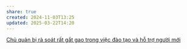 ```yaml
---
share: true
created: 2024-11-03T13:25
updated: 2025-03-22T14:20
---
```


[Chủ quản bị rà soát rất gắt gao trong việc đào tạo và hỗ trợ người mới](./Ch%E1%BB%A7%20qu%E1%BA%A3n%20b%E1%BB%8B%20r%C3%A0%20so%C3%A1t%20r%E1%BA%A5t%20g%E1%BA%AFt%20gao%20trong%20vi%E1%BB%87c%20%C4%91%C3%A0o%20t%E1%BA%A1o%20v%C3%A0%20h%E1%BB%97%20tr%E1%BB%A3%20ng%C6%B0%E1%BB%9Di%20m%E1%BB%9Bi.md)